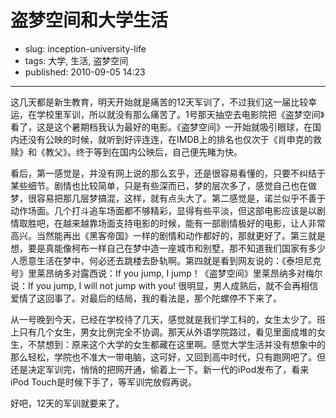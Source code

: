 # 盗梦空间和大学生活

- slug: inception-university-life
- tags: 大学, 生活, 盗梦空间
- published: 2010-09-05 14:23

----------

这几天都是新生教育，明天开始就是痛苦的12天军训了，不过我们这一届比较幸运，在学校里军训，所以就没有那么痛苦了。1号那天抽空去电影院把《盗梦空间》看了，这是这个暑期档我认为最好的电影。《盗梦空间》一开始就吸引眼球，在国内还没有公映的时候，就听到好评连连，在IMDB上的排名也仅次于《肖申克的救赎》和《教父》。终于等到在国内公映后，自己便先睹为快。

看后，第一感觉是，并没有网上说的那么玄乎，还是很容易看懂的，只要不纠结于某些细节。剧情也比较简单，只是有些深而已，梦的层次多了，感觉自己也在做梦，很容易把那几层梦搞混，这样，就有点头大了。第二感觉是，诺兰似乎不善于动作场面。几个打斗追车场面都不够精彩，显得有些平淡，但这部电影应该是以剧情取胜吧，在越来越靠场面支持电影的时候，能有一部剧情极好的电影，让人非常高兴。当然能再出《黑客帝国》一样的剧情和动作都好的，那就更好了。第三就是想，要是真能像柯布一样自己在梦中造一座城市和别墅，那不知道我们国家有多少人愿意生活在梦中，何必还去跳楼去卧轨啊。第四就是看到网友说的：《泰坦尼克号》里莱昂纳多对露西说：If you jump, I jump！《盗梦空间》里莱昂纳多对梅尔说：If you jump, I will not jump with you! 很明显，男人成熟后，就不会再相信爱情了这回事了。对最后的结局，我的看法是，那个陀螺停不下来了。

从一号晚到今天，已经在学校待了几天，感觉就是我们学工科的，女生太少了。班上只有几个女生，男女比例完全不协调。那天从外语学院路过，看见里面成堆的女生，不禁想到：原来这个大学的女生都藏在这里啊。感觉大学生活并没有想象中的那么轻松，学院也不准大一带电脑，这可好，又回到高中时代，只有跑网吧了。但还是决定军训完，悄悄的把网开通，偷着上一下。新一代的iPod发布了，看来iPod Touch是时候下手了，等军训完放假再说。

好吧，12天的军训就要来了。